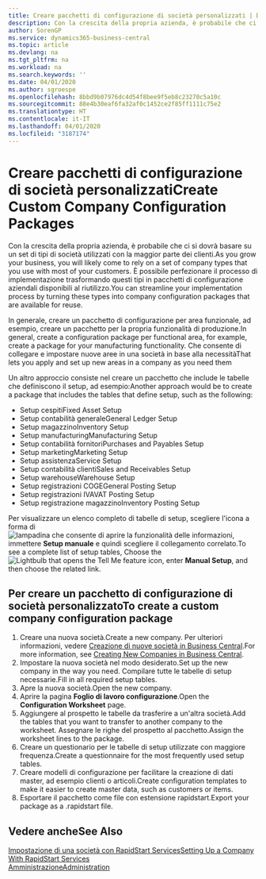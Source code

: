 ```yaml
---
title: Creare pacchetti di configurazione di società personalizzati | Documenti Microsoft
description: Con la crescita della propria azienda, è probabile che ci si dovrà basare su un set di tipi di società utilizzati con la maggior parte dei clienti. È possibile perfezionare il processo di implementazione trasformando questi tipi in pacchetti di configurazione aziendali disponibili al riutilizzo.
author: SorenGP
ms.service: dynamics365-business-central
ms.topic: article
ms.devlang: na
ms.tgt_pltfrm: na
ms.workload: na
ms.search.keywords: ''
ms.date: 04/01/2020
ms.author: sgroespe
ms.openlocfilehash: 8bbd9b07976dc4d54f8bee9f5eb8c23270c5a10c
ms.sourcegitcommit: 88e4b30eaf6fa32af0c1452ce2f85ff1111c75e2
ms.translationtype: HT
ms.contentlocale: it-IT
ms.lasthandoff: 04/01/2020
ms.locfileid: "3187174"
---
```

# <a name="create-custom-company-configuration-packages"></a><span data-ttu-id="efe78-104">Creare pacchetti di configurazione di società personalizzati</span><span class="sxs-lookup"><span data-stu-id="efe78-104">Create Custom Company Configuration Packages</span></span>
<span data-ttu-id="efe78-105">Con la crescita della propria azienda, è probabile che ci si dovrà basare su un set di tipi di società utilizzati con la maggior parte dei clienti.</span><span class="sxs-lookup"><span data-stu-id="efe78-105">As you grow your business, you will likely come to rely on a set of company types that you use with most of your customers.</span></span> <span data-ttu-id="efe78-106">È possibile perfezionare il processo di implementazione trasformando questi tipi in pacchetti di configurazione aziendali disponibili al riutilizzo.</span><span class="sxs-lookup"><span data-stu-id="efe78-106">You can streamline your implementation process by turning these types into company configuration packages that are available for reuse.</span></span>  

<span data-ttu-id="efe78-107">In generale, creare un pacchetto di configurazione per area funzionale, ad esempio, creare un pacchetto per la propria funzionalità di produzione.</span><span class="sxs-lookup"><span data-stu-id="efe78-107">In general, create a configuration package per functional area, for example, create a package for your manufacturing functionality.</span></span> <span data-ttu-id="efe78-108">Che consente di collegare e impostare nuove aree in una società in base alla necessità</span><span class="sxs-lookup"><span data-stu-id="efe78-108">That lets you apply and set up new areas in a company as you need them</span></span>  

<span data-ttu-id="efe78-109">Un altro approccio consiste nel creare un pacchetto che include le tabelle che definiscono il setup, ad esempio:</span><span class="sxs-lookup"><span data-stu-id="efe78-109">Another approach would be to create a package that includes the tables that define setup, such as the following:</span></span>  

-   <span data-ttu-id="efe78-110">Setup cespiti</span><span class="sxs-lookup"><span data-stu-id="efe78-110">Fixed Asset Setup</span></span>  
-   <span data-ttu-id="efe78-111">Setup contabilità generale</span><span class="sxs-lookup"><span data-stu-id="efe78-111">General Ledger Setup</span></span>  
-   <span data-ttu-id="efe78-112">Setup magazzino</span><span class="sxs-lookup"><span data-stu-id="efe78-112">Inventory Setup</span></span>  
-   <span data-ttu-id="efe78-113">Setup manufacturing</span><span class="sxs-lookup"><span data-stu-id="efe78-113">Manufacturing Setup</span></span>  
-   <span data-ttu-id="efe78-114">Setup contabilità fornitori</span><span class="sxs-lookup"><span data-stu-id="efe78-114">Purchases and Payables Setup</span></span>  
-   <span data-ttu-id="efe78-115">Setup marketing</span><span class="sxs-lookup"><span data-stu-id="efe78-115">Marketing Setup</span></span>  
-   <span data-ttu-id="efe78-116">Setup assistenza</span><span class="sxs-lookup"><span data-stu-id="efe78-116">Service Setup</span></span>  
-   <span data-ttu-id="efe78-117">Setup contabilità clienti</span><span class="sxs-lookup"><span data-stu-id="efe78-117">Sales and Receivables Setup</span></span>  
-   <span data-ttu-id="efe78-118">Setup warehouse</span><span class="sxs-lookup"><span data-stu-id="efe78-118">Warehouse Setup</span></span>  
-   <span data-ttu-id="efe78-119">Setup registrazioni COGE</span><span class="sxs-lookup"><span data-stu-id="efe78-119">General Posting Setup</span></span>  
-   <span data-ttu-id="efe78-120">Setup registrazioni IVA</span><span class="sxs-lookup"><span data-stu-id="efe78-120">VAT Posting Setup</span></span>  
-   <span data-ttu-id="efe78-121">Setup registrazione magazzino</span><span class="sxs-lookup"><span data-stu-id="efe78-121">Inventory Posting Setup</span></span>  

<span data-ttu-id="efe78-122">Per visualizzare un elenco completo di tabelle di setup, scegliere l'icona a forma di ![lampadina che consente di aprire la funzionalità delle informazioni](media/ui-search/search_small.png "Informazioni sull'operazione che si desidera eseguire"), immettere **Setup manuale** e quindi scegliere il collegamento correlato.</span><span class="sxs-lookup"><span data-stu-id="efe78-122">To see a complete list of setup tables, Choose the ![Lightbulb that opens the Tell Me feature](media/ui-search/search_small.png "Tell me what you want to do") icon, enter **Manual Setup**, and then choose the related link.</span></span>  

## <a name="to-create-a-custom-company-configuration-package"></a><span data-ttu-id="efe78-123">Per creare un pacchetto di configurazione di società personalizzato</span><span class="sxs-lookup"><span data-stu-id="efe78-123">To create a custom company configuration package</span></span>  
1.  <span data-ttu-id="efe78-124">Creare una nuova società.</span><span class="sxs-lookup"><span data-stu-id="efe78-124">Create a new company.</span></span> <span data-ttu-id="efe78-125">Per ulteriori informazioni, vedere [Creazione di nuove società in Business Central](about-new-company.md).</span><span class="sxs-lookup"><span data-stu-id="efe78-125">For more information, see [Creating New Companies in Business Central](about-new-company.md).</span></span>  
3.  <span data-ttu-id="efe78-126">Impostare la nuova società nel modo desiderato.</span><span class="sxs-lookup"><span data-stu-id="efe78-126">Set up the new company in the way you need.</span></span> <span data-ttu-id="efe78-127">Compilare tutte le tabelle di setup necessarie.</span><span class="sxs-lookup"><span data-stu-id="efe78-127">Fill in all required setup tables.</span></span>  
4.  <span data-ttu-id="efe78-128">Apre la nuova società.</span><span class="sxs-lookup"><span data-stu-id="efe78-128">Open the new company.</span></span>
5. <span data-ttu-id="efe78-129">Aprire la pagina **Foglio di lavoro configurazione**.</span><span class="sxs-lookup"><span data-stu-id="efe78-129">Open the **Configuration Worksheet** page.</span></span>  
6.  <span data-ttu-id="efe78-130">Aggiungere al prospetto le tabelle da trasferire a un'altra società.</span><span class="sxs-lookup"><span data-stu-id="efe78-130">Add the tables that you want to transfer to another company to the worksheet.</span></span> <span data-ttu-id="efe78-131">Assegnare le righe del prospetto al pacchetto.</span><span class="sxs-lookup"><span data-stu-id="efe78-131">Assign the worksheet lines to the package.</span></span>  
7.  <span data-ttu-id="efe78-132">Creare un questionario per le tabelle di setup utilizzate con maggiore frequenza.</span><span class="sxs-lookup"><span data-stu-id="efe78-132">Create a questionnaire for the most frequently used setup tables.</span></span>  
8.  <span data-ttu-id="efe78-133">Creare modelli di configurazione per facilitare la creazione di dati master, ad esempio clienti o articoli.</span><span class="sxs-lookup"><span data-stu-id="efe78-133">Create configuration templates to make it easier to create master data, such as customers or items.</span></span>  
9.  <span data-ttu-id="efe78-134">Esportare il pacchetto come file con estensione rapidstart.</span><span class="sxs-lookup"><span data-stu-id="efe78-134">Export your package as a .rapidstart file.</span></span>  

## <a name="see-also"></a><span data-ttu-id="efe78-135">Vedere anche</span><span class="sxs-lookup"><span data-stu-id="efe78-135">See Also</span></span>  
[<span data-ttu-id="efe78-136">Impostazione di una società con RapidStart Services</span><span class="sxs-lookup"><span data-stu-id="efe78-136">Setting Up a Company With RapidStart Services</span></span>](admin-set-up-a-company-with-rapidstart.md)  
[<span data-ttu-id="efe78-137">Amministrazione</span><span class="sxs-lookup"><span data-stu-id="efe78-137">Administration</span></span>](admin-setup-and-administration.md)
